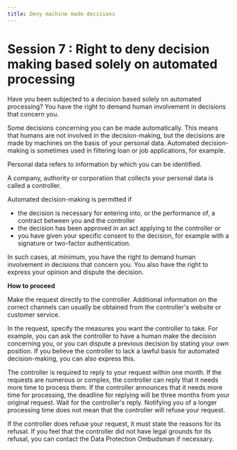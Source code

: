 ```yaml
---
title: Deny machine made decisions
---
```

# Session 7 : Right to deny decision making based solely on automated processing

Have you been subjected to a decision based solely on automated processing?
You have the right to demand human involvement in decisions that concern you.

Some decisions concerning you can be made automatically. This means that humans are not involved in the decision-making, but the decisions are made by machines on the basis of your personal data. Automated decision-making is sometimes used in filtering loan or job applications, for example. 

Personal data refers to information by which you can be identified.

A company, authority or corporation that collects your personal data is called a controller.

Automated decision-making is permitted if

- the decision is necessary for entering into, or the performance of, a contract between you and the controller
- the decision has been approved in an act applying to the controller or
- you have given your specific consent to the decision, for example with a signature or two-factor authentication.

In such cases, at minimum, you have the right to demand human involvement in decisions that concern you. You also have the right to express your opinion and dispute the decision.

**How to proceed**

Make the request directly to the controller. Additional information on the correct channels can usually be obtained from the controller's website or customer service.

In the request, specify the measures you want the controller to take. For example, you can ask the controller to have a human make the decision concerning you, or you can dispute a previous decision by stating your own position. If you believe the controller to lack a lawful basis for automated decision-making, you can also express this.

The controller is required to reply to your request within one month. If the requests are numerous or complex, the controller can reply that it needs more time to process them. If the controller announces that it needs more time for processing, the deadline for replying will be three months from your original request. Wait for the controller's reply. Notifying you of a longer processing time does not mean that the controller will refuse your request.

If the controller does refuse your request, it must state the reasons for its refusal. If you feel that the controller did not have legal grounds for its refusal, you can contact the Data Protection Ombudsman if necessary.

